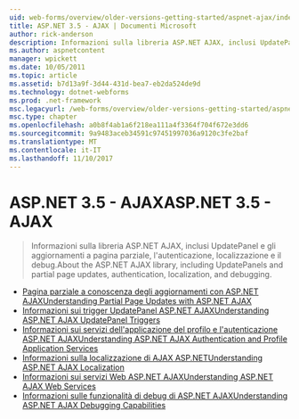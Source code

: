 ```yaml
---
uid: web-forms/overview/older-versions-getting-started/aspnet-ajax/index
title: ASP.NET 3.5 - AJAX | Documenti Microsoft
author: rick-anderson
description: Informazioni sulla libreria ASP.NET AJAX, inclusi UpdatePanel e gli aggiornamenti a pagina parziale, l'autenticazione, localizzazione e il debug.
ms.author: aspnetcontent
manager: wpickett
ms.date: 10/05/2011
ms.topic: article
ms.assetid: b7d13a9f-3d44-431d-bea7-eb2da524de9d
ms.technology: dotnet-webforms
ms.prod: .net-framework
msc.legacyurl: /web-forms/overview/older-versions-getting-started/aspnet-ajax
msc.type: chapter
ms.openlocfilehash: a0b8f4ab1a6f218ea111a4f3364f704f672e3dd6
ms.sourcegitcommit: 9a9483aceb34591c97451997036a9120c3fe2baf
ms.translationtype: MT
ms.contentlocale: it-IT
ms.lasthandoff: 11/10/2017
---
```

<a name="aspnet-35---ajax"></a><span data-ttu-id="33941-103">ASP.NET 3.5 - AJAX</span><span class="sxs-lookup"><span data-stu-id="33941-103">ASP.NET 3.5 - AJAX</span></span>
====================
> <span data-ttu-id="33941-104">Informazioni sulla libreria ASP.NET AJAX, inclusi UpdatePanel e gli aggiornamenti a pagina parziale, l'autenticazione, localizzazione e il debug.</span><span class="sxs-lookup"><span data-stu-id="33941-104">About the ASP.NET AJAX library, including UpdatePanels and partial page updates, authentication, localization, and debugging.</span></span>


- [<span data-ttu-id="33941-105">Pagina parziale a conoscenza degli aggiornamenti con ASP.NET AJAX</span><span class="sxs-lookup"><span data-stu-id="33941-105">Understanding Partial Page Updates with ASP.NET AJAX</span></span>](understanding-partial-page-updates-with-asp-net-ajax.md)
- [<span data-ttu-id="33941-106">Informazioni sui trigger UpdatePanel ASP.NET AJAX</span><span class="sxs-lookup"><span data-stu-id="33941-106">Understanding ASP.NET AJAX UpdatePanel Triggers</span></span>](understanding-asp-net-ajax-updatepanel-triggers.md)
- [<span data-ttu-id="33941-107">Informazioni sui servizi dell'applicazione del profilo e l'autenticazione ASP.NET AJAX</span><span class="sxs-lookup"><span data-stu-id="33941-107">Understanding ASP.NET AJAX Authentication and Profile Application Services</span></span>](understanding-asp-net-ajax-authentication-and-profile-application-services.md)
- [<span data-ttu-id="33941-108">Informazioni sulla localizzazione di AJAX ASP.NET</span><span class="sxs-lookup"><span data-stu-id="33941-108">Understanding ASP.NET AJAX Localization</span></span>](understanding-asp-net-ajax-localization.md)
- [<span data-ttu-id="33941-109">Informazioni sui servizi Web ASP.NET AJAX</span><span class="sxs-lookup"><span data-stu-id="33941-109">Understanding ASP.NET AJAX Web Services</span></span>](understanding-asp-net-ajax-web-services.md)
- [<span data-ttu-id="33941-110">Informazioni sulle funzionalità di debug di ASP.NET AJAX</span><span class="sxs-lookup"><span data-stu-id="33941-110">Understanding ASP.NET AJAX Debugging Capabilities</span></span>](understanding-asp-net-ajax-debugging-capabilities.md)
